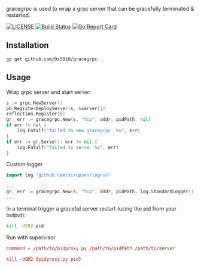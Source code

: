 gracegrpc is used to wrap a grpc server that can be gracefully terminated & restarted.

[![LICENSE](https://img.shields.io/badge/license-MIT-orange.svg)](LICENSE)
[![Build Status](https://travis-ci.org/0x5010/gracegrpc.png?branch=master)](https://travis-ci.org/0x5010/gracegrpc)
[![Go Report Card](https://goreportcard.com/badge/github.com/0x5010/gracegrpc)](https://goreportcard.com/report/github.com/0x5010/gracegrpc)

Installation
-----------

	go get github.com/0x5010/gracegrpc

Usage
-----------

Wrap grpc server and start server:
```go
s := grpc.NewServer()
pb.RegisterDeployServer(s, &server{})
reflection.Register(s)
gr, err := gracegrpc.New(s, "tcp", addr, pidPath, nil)
if err != nil {
	log.Fatalf("failed to new gracegrpc: %v", err)
}
if err := gr.Serve(); err != nil {
	log.Fatalf("failed to serve: %v", err)
}

```

Custom logger
```go
import log "github.com/sirupsen/logrus"

...
gr, err := gracegrpc.New(s, "tcp", addr, pidPath, log.StandardLogger())
...
```

In a terminal trigger a graceful server restart (using the pid from your output):
```bash
kill -USR2 pid
```

Run with supervisor
```conf
command = /path/to/pidproxy.py /path/to/pidPath /path/to/server

kill -USR2 {pidproxy.py pid}
```
